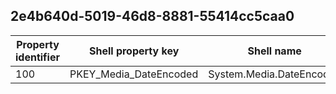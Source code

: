 ## 2e4b640d-5019-46d8-8881-55414cc5caa0

Property identifier | Shell property key | Shell name | Alias
--- | --- | --- | ---
100 | PKEY_Media_DateEncoded | System.Media.DateEncoded | 

